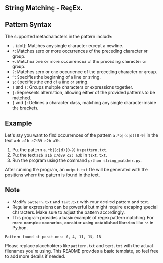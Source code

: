 ## String Matching - RegEx.

## Pattern Syntax

The supported metacharacters in the pattern include:

- `.` (dot): Matches any single character except a newline.
- `*`: Matches zero or more occurrences of the preceding character or group.
- `+`: Matches one or more occurrences of the preceding character or group.
- `?`: Matches zero or one occurrence of the preceding character or group.
- `^`: Specifies the beginning of a line or string.
- `$`: Specifies the end of a line or string.
- `(` and `)`: Groups multiple characters or expressions together.
- `|`: Represents alternation, allowing either of the provided patterns to be matched.
- `[` and `]`: Defines a character class, matching any single character inside the brackets.

## Example

Let's say you want to find occurrences of the pattern `a.*b|(c|d)[0-9]` in the text `azb a1b c7d89 c2b a3b`.

1. Put the pattern `a.*b|(c|d)[0-9]` in `pattern.txt`.
2. Put the text `azb a1b c7d89 c2b a3b` in `text.txt`.
3. Run the program using the command `python string_matcher.py`.

After running the program, an `output.txt` file will be generated with the positions where the pattern is found in the text.

## Note

- Modify `pattern.txt` and `text.txt` with your desired pattern and text.
- Regular expressions can be powerful but might require escaping special characters. Make sure to adjust the pattern accordingly.
- This program provides a basic example of regex pattern matching. For more complex scenarios, consider using established libraries like `re` in Python.

```
Pattern found at positions: 0, 4, 11, 15, 18
```

Please replace placeholders like `pattern.txt` and `text.txt` with the actual filenames you're using. This README provides a basic template, so feel free to add more details if needed.
```
